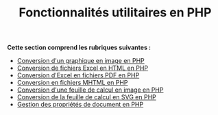 ﻿---
title: Fonctionnalités utilitaires en PHP
type: docs
weight: 20
url: /fr/java/utility-features-in-php/
---
**Cette section comprend les rubriques suivantes :**

- [Conversion d'un graphique en image en PHP](/cells/fr/java/converting-chart-to-image-in-php/)
- [Conversion de fichiers Excel en HTML en PHP](/cells/fr/java/converting-excel-files-to-html-in-php/)
- [Conversion d'Excel en fichiers PDF en PHP](/cells/fr/java/converting-excel-to-pdf-files-in-php/)
- [Conversion en fichiers MHTML en PHP](/cells/fr/java/converting-to-mhtml-files-in-php/)
- [Conversion d'une feuille de calcul en image en PHP](/cells/fr/java/converting-worksheet-to-image-in-php/)
- [Conversion de la feuille de calcul en SVG en PHP](/cells/fr/java/converting-worksheet-to-svg-in-php/)
- [Gestion des propriétés de document en PHP](/cells/fr/java/managing-document-properties-in-php/)
